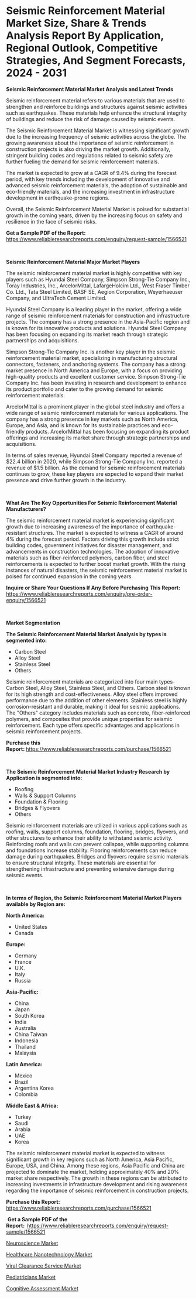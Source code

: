 <p><h1>Seismic Reinforcement Material Market Size, Share & Trends Analysis Report By Application, Regional Outlook, Competitive Strategies, And Segment Forecasts, 2024 - 2031</h1></p><p><strong>Seismic Reinforcement Material Market Analysis and Latest Trends</strong></p>
<p><p>Seismic reinforcement material refers to various materials that are used to strengthen and reinforce buildings and structures against seismic activities such as earthquakes. These materials help enhance the structural integrity of buildings and reduce the risk of damage caused by seismic events.</p><p>The Seismic Reinforcement Material Market is witnessing significant growth due to the increasing frequency of seismic activities across the globe. The growing awareness about the importance of seismic reinforcement in construction projects is also driving the market growth. Additionally, stringent building codes and regulations related to seismic safety are further fueling the demand for seismic reinforcement materials.</p><p>The market is expected to grow at a CAGR of 9.4% during the forecast period, with key trends including the development of innovative and advanced seismic reinforcement materials, the adoption of sustainable and eco-friendly materials, and the increasing investment in infrastructure development in earthquake-prone regions.</p><p>Overall, the Seismic Reinforcement Material Market is poised for substantial growth in the coming years, driven by the increasing focus on safety and resilience in the face of seismic risks.</p></p>
<p><strong>Get a Sample PDF of the Report:&nbsp;</strong> <a href="https://www.reliableresearchreports.com/enquiry/request-sample/1566521">https://www.reliableresearchreports.com/enquiry/request-sample/1566521</a></p>
<p>&nbsp;</p>
<p><strong>Seismic Reinforcement Material Major Market Players</strong></p>
<p><p>The seismic reinforcement material market is highly competitive with key players such as Hyundai Steel Company, Simpson Strong-Tie Company Inc., Toray Industries, Inc., ArcelorMittal, LafargeHolcim Ltd., West Fraser Timber Co. Ltd., Tata Steel Limited, BASF SE, Aegion Corporation, Weyerhaeuser Company, and UltraTech Cement Limited. </p><p>Hyundai Steel Company is a leading player in the market, offering a wide range of seismic reinforcement materials for construction and infrastructure projects. The company has a strong presence in the Asia-Pacific region and is known for its innovative products and solutions. Hyundai Steel Company has been focusing on expanding its market reach through strategic partnerships and acquisitions.</p><p>Simpson Strong-Tie Company Inc. is another key player in the seismic reinforcement material market, specializing in manufacturing structural connectors, fasteners, and anchoring systems. The company has a strong market presence in North America and Europe, with a focus on providing high-quality products and excellent customer service. Simpson Strong-Tie Company Inc. has been investing in research and development to enhance its product portfolio and cater to the growing demand for seismic reinforcement materials.</p><p>ArcelorMittal is a prominent player in the global steel industry and offers a wide range of seismic reinforcement materials for various applications. The company has a strong presence in key markets such as North America, Europe, and Asia, and is known for its sustainable practices and eco-friendly products. ArcelorMittal has been focusing on expanding its product offerings and increasing its market share through strategic partnerships and acquisitions.</p><p>In terms of sales revenue, Hyundai Steel Company reported a revenue of $22.4 billion in 2020, while Simpson Strong-Tie Company Inc. reported a revenue of $1.5 billion. As the demand for seismic reinforcement materials continues to grow, these key players are expected to expand their market presence and drive further growth in the industry.</p></p>
<p>&nbsp;</p>
<p><strong>What Are The Key Opportunities For Seismic Reinforcement Material Manufacturers?</strong></p>
<p><p>The seismic reinforcement material market is experiencing significant growth due to increasing awareness of the importance of earthquake-resistant structures. The market is expected to witness a CAGR of around 4% during the forecast period. Factors driving this growth include strict building codes, government initiatives for disaster management, and advancements in construction technologies. The adoption of innovative materials such as fiber-reinforced polymers, carbon fiber, and steel reinforcements is expected to further boost market growth. With the rising instances of natural disasters, the seismic reinforcement material market is poised for continued expansion in the coming years.</p></p>
<p><strong>Inquire or Share Your Questions If Any Before Purchasing This Report:</strong> <a href="https://www.reliableresearchreports.com/enquiry/pre-order-enquiry/1566521">https://www.reliableresearchreports.com/enquiry/pre-order-enquiry/1566521</a></p>
<p>&nbsp;</p>
<p><strong>Market Segmentation</strong></p>
<p><strong>The Seismic Reinforcement Material Market Analysis by types is segmented into:</strong></p>
<p><ul><li>Carbon Steel</li><li>Alloy Steel</li><li>Stainless Steel</li><li>Others</li></ul></p>
<p><p>Seismic reinforcement materials are categorized into four main types-Carbon Steel, Alloy Steel, Stainless Steel, and Others. Carbon steel is known for its high strength and cost-effectiveness. Alloy steel offers improved performance due to the addition of other elements. Stainless steel is highly corrosion-resistant and durable, making it ideal for seismic applications. The "Others" category includes materials such as concrete, fiber-reinforced polymers, and composites that provide unique properties for seismic reinforcement. Each type offers specific advantages and applications in seismic reinforcement projects.</p></p>
<p><strong>Purchase this Report:&nbsp;</strong><a href="https://www.reliableresearchreports.com/purchase/1566521">https://www.reliableresearchreports.com/purchase/1566521</a></p>
<p>&nbsp;</p>
<p><strong>The Seismic Reinforcement Material Market Industry Research by Application is segmented into:</strong></p>
<p><ul><li>Roofing</li><li>Walls & Support Columns</li><li>Foundation & Flooring</li><li>Bridges & Flyovers</li><li>Others</li></ul></p>
<p><p>Seismic reinforcement materials are utilized in various applications such as roofing, walls, support columns, foundation, flooring, bridges, flyovers, and other structures to enhance their ability to withstand seismic activity. Reinforcing roofs and walls can prevent collapse, while supporting columns and foundations increase stability. Flooring reinforcements can reduce damage during earthquakes. Bridges and flyovers require seismic materials to ensure structural integrity. These materials are essential for strengthening infrastructure and preventing extensive damage during seismic events.</p></p>
<p>&nbsp;</p>
<p><strong>In terms of Region, the Seismic Reinforcement Material Market Players available by Region are:</strong></p>
<p>
    <p> <strong> North America: </strong>
        <ul>
            <li>United States</li>
            <li>Canada</li>
        </ul>
        </p> 
    <p> <strong> Europe: </strong>
        <ul>
            <li>Germany</li>
            <li>France</li>
            <li>U.K.</li>
            <li>Italy</li>
            <li>Russia</li>
        </ul>
        </p> 
    <p> <strong> Asia-Pacific: </strong>
        <ul>
            <li>China</li>
            <li>Japan</li>
            <li>South Korea</li>
            <li>India</li>
            <li>Australia</li>
            <li>China Taiwan</li>
            <li>Indonesia</li>
            <li>Thailand</li>
            <li>Malaysia</li>
        </ul>
        </p> 
    <p> <strong> Latin America: </strong>
        <ul>
            <li>Mexico</li>
            <li>Brazil</li>
            <li>Argentina Korea</li>
            <li>Colombia</li>
        </ul>
        </p> 
    <p> <strong> Middle East & Africa: </strong>
        <ul>
            <li>Turkey</li>
            <li>Saudi</li>
            <li>Arabia</li>
            <li>UAE</li>
            <li>Korea</li>
        </ul>
    </p>
    </p>
<p><p>The seismic reinforcement material market is expected to witness significant growth in key regions such as North America, Asia Pacific, Europe, USA, and China. Among these regions, Asia Pacific and China are projected to dominate the market, holding approximately 40% and 20% market share respectively. The growth in these regions can be attributed to increasing investments in infrastructure development and rising awareness regarding the importance of seismic reinforcement in construction projects.</p></p>
<p><strong>Purchase this Report: </strong><a href="https://www.reliableresearchreports.com/purchase/1566521">https://www.reliableresearchreports.com/purchase/1566521</a></p>
<p>&nbsp;<strong>Get a Sample PDF of the Report:&nbsp;&nbsp;</strong><a href="https://www.reliableresearchreports.com/enquiry/request-sample/1566521">https://www.reliableresearchreports.com/enquiry/request-sample/1566521</a></p>
<p><strong></strong></p>
<p><p><a href="https://medium.com/@henryprice766/neuroscience-market-exploring-market-share-market-trends-and-future-growth-240fc5ecb524">Neuroscience Market</a></p><p><a href="https://medium.com/@henryprice766/healthcare-nanotechnology-market-exploring-market-share-market-trends-and-future-growth-18dc3b9b1ec6">Healthcare Nanotechnology Market</a></p><p><a href="https://medium.com/@henryprice766/viral-clearance-service-market-analysis-its-cagr-market-segmentation-and-global-industry-overview-080c791cac68">Viral Clearance Service Market</a></p><p><a href="https://medium.com/@henryprice766/pediatricians-market-size-cagr-trends-2024-2030-0ac00dd9430b">Pediatricians Market</a></p><p><a href="https://medium.com/@henryprice766/cognitive-assessment-market-outlook-industry-overview-and-forecast-2024-to-2031-943b47f82665">Cognitive Assessment Market</a></p></p>